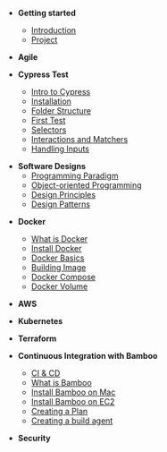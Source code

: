 - **Getting started**

  - [Introduction](/)
  - [Project](/project)

- **Agile**

- **Cypress Test**
  - [Intro to Cypress](cypress/intro.md)
  - [Installation](cypress/installation.md)
  - [Folder Structure](cypress/folder-structure.md)
  - [First Test](cypress/hello-world.md)
  - [Selectors](cypress/selectors.md)
  - [Interactions and Matchers](cypress/interactions-&-matchers.md)
  - [Handling Inputs](cypress/handling-inputs.md)

* **Software Designs**
  - [Programming Paradigm](software-designs/programming-paradigm)
  - [Object-oriented Programming](software-designs/object-oriented-programming)
  - [Design Principles](software-designs/design-principles)
  - [Design Patterns](software-designs/design-patterns)

- **Docker**

  - [What is Docker](docker/what-is-docker.md)
  - [Install Docker](docker/installing-docker.md)
  - [Docker Basics](docker/docker-basics.md)
  - [Building Image](docker/build-image.md)
  - [Docker Compose](docker/running-multiple-images.md)
  - [Docker Volume](docker/docker-volume.md)

- **AWS**

- **Kubernetes**

- **Terraform**

- **Continuous Integration with Bamboo**

  - [CI & CD](/bamboo/intro-ci-cd)
  - [What is Bamboo](/bamboo/introduction)
  - [Install Bamboo on Mac](/bamboo/installation)
  - [Install Bamboo on EC2](/bamboo/installationRemote)
  - [Creating a Plan](/bamboo/creating-a-project.md)
  - [Creating a build agent](/bamboo/build-agent.md)

- **Security**
